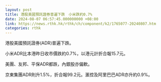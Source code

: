 ```yaml
---
layout: post
title: 港股美國預託證券普遍下跌　小米跌約0.7%
date: 2024-08-07 06:57:45.000000000 +08:00
link: https://news.rthk.hk/rthk/ch/component/k2/1765077-20240807.htm
categories: rthk
---
```


港股美國預託證券(ADR)普遍下跌。

小米ADR比本港昨日收市價跌約0.7%，以港元計折合報15.7元。

美團、友邦、平保ADR都跌，內銀股亦偏軟。

京東集團ADR則升1.5%，折合報99.2元。滙控及阿里巴巴ADR亦升約0.9%。
